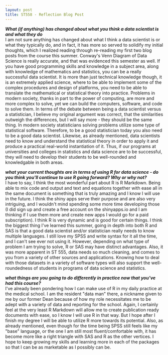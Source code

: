 ```yaml
---
layout: post
title: ST558 - Reflection Blog Post
---
```


<i><b>What (if anything) has changed about what you think a data scientist is and what they do</b></i>    
I am not sure anything has changed about what I think a data scientist is or what they typically do, and in fact, it has more so served to solidify my initial thoughts, which I realized reading through re-reading my first two blog posts from the course this summer.  Conway's Venn Diagram of Data Science is really accurate, and that was evidenced this semester as well.  If you have good programming skills and knowledge in a subject area, along with knowledge of mathematics and statistics, you can be a really successful data scientist.  It is more than just technical knowledge though, it is an extremely applied science, where to be able to implement some of the complex procedures and design of platforms, you need to be able to translate the mathematical or statistical theory into practice.  Problems in modern society, thanks in part to the power of computing, are more and more complex to solve, yet we can build the computers, software, and code to solve them.  In terms of the debate between being a data scientist versus a statistician, I believe my original argument was correct, that the similarities outweigh the differences, but I will say more - they should be the same thing.  In modern society statisticians solving problems utilize some type of statistical software.  Therefore, to be a good statistician today you also need to be a good data scientist. Likewise, as already mentioned, data scientists need to know and understand the statistical theory in order to apply it and produce a practical real-world instantiation of it.  Thus, if our programs at universities and colleges in statistics and data science are to be successful, they will need to develop their students to be well-rounded and knowledgable in both areas.

<i><b>what your current thoughts are in terms of using R for data science - do you think you'll continue to use R going forward?  Why or why not?</b></i>  
I have to say, I think the most wonderful part about R is R Markdown. Being able to mix code and output and text and equations together with ease all in the same document is something that is truly amazing and I know I will use in the future.  I think the shiny apps serve their purpose and are also very intriguing, and I wouldn't mind spending some more time developing those (I did sign up and create a free account on the shinyapps.io and I am thinking if I use them more and create new apps I would go for a paid subscription).  I think R is very dynamic and is good for certain things.  I think the biggest thing I've learned this summer, going in depth into both R and SAS is that a good data scientist and/or statistician really needs to know multiple languages.  I still love my SPSS and write syntax for it all the time, and I can't see ever not using it.  However, depending on what type of problem I am trying to solve, R or SAS may have distinct advantages.  Also, it was more apparent in ST 555, data needs so much cleaning, and comes to you from a variety of other sources and applications.  Knowing how to deal with those datasets in a variety of software types will also support the well-roundedness of students in programs of data science and statistics.

<i><b>what things are you going to do differently in practice now that you've had this course?</b></i>  
I've already been pondering how I can make use of R in my daily practice at the medical school.  I am the resident "data man" there, a nickname given to me by our former Dean because of how my role necessitates me to be adept with a variety of data and reporting for the school.  Again, I certainly feel at the very least R Markdown will allow me to create publication ready documents with ease, so I know I will use R in that way.  But I hope after I finish my degree I will be able to utilize R more towards its potential.  Also, as already mentioned, even though for the time being SPSS still feels like my "base" language, or the one I am still most fluent/comfortable with, it has become more like a right triangle with SAS and R as the other vertices.  I hope to keep growing my skills and learning more in each of the packages so that I can be as marketable as I possibly can be.

